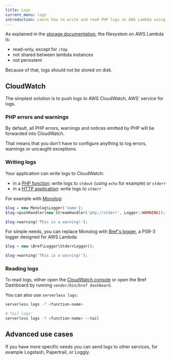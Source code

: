 ```yaml
---
title: Logs
current_menu: logs
introduction: Learn how to write and read PHP logs on AWS Lambda using Bref.
---
```


As explained in the [storage documentation](storage.md), the filesystem on AWS Lambda is:

- read-only, except for `/tmp`
- not shared between lambda instances
- not persistent

Because of that, logs should not be stored on disk.

## CloudWatch

The simplest solution is to push logs to AWS CloudWatch, AWS' service for logs.

### PHP errors and warnings

By default, all PHP errors, warnings and notices emitted by PHP will be forwarded into CloudWatch.

That means that you don't have to configure anything to log errors, warnings or uncaught exceptions.

### Writing logs

Your application can write logs to CloudWatch:

- in a [PHP function](/docs/runtimes/function.md): write logs to `stdout` (using `echo` for example) or `stderr`
- in a [HTTP application](/docs/runtimes/http.md): write logs to `stderr`

For example with [Monolog](https://github.com/Seldaek/monolog):

```php
$log = new Monolog\Logger('name');
$log->pushHandler(new StreamHandler('php://stderr', Logger::WARNING));

$log->warning('This is a warning!');
```

For simple needs, you can replace Monolog with [Bref's logger](https://github.com/brefphp/logger), a PSR-3 logger designed for AWS Lambda:

```php
$log = new \Bref\Logger\StderrLogger();

$log->warning('This is a warning!');
```

### Reading logs

To read logs, either open the [CloudWatch console](https://console.aws.amazon.com/cloudwatch/home#logs:) or open the Bref Dashboard by running `vendor/bin/bref dashboard`.

You can also use `serverless logs`:

```bash
serverless logs -f <function-name>

# Tail logs:
serverless logs -f <function-name> --tail
```

## Advanced use cases

If you have more specific needs you can send logs to other services, for example Logstash, Papertrail, or Loggly.
